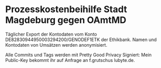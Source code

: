 Prozesskostenbeihilfe Stadt Magdeburg gegen OAmtMD
=======================================

Täglicher Export der Kontodaten vom Konto DE82830944950003294200/GENODEF1ETK der Ethikbank.
Namen und Kontodaten von Umsätzen werden anonymisiert.

Alle Commits und Tags werden mit Pretty Good Privacy Signiert:
Mein Public-Key bekommt ihr auf Anfrage an f.grutschus <at> lubyte.de.

